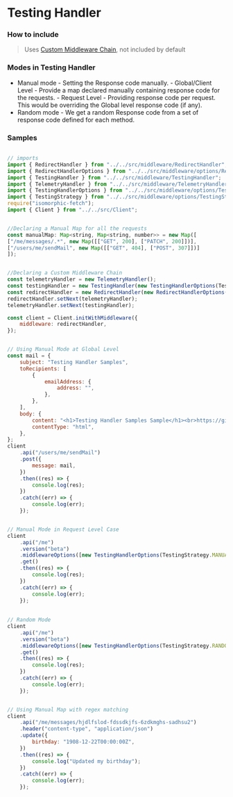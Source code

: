 # Testing Handler

### How to include
> Uses [Custom Middleware Chain](https://github.com/microsoftgraph/msgraph-sdk-javascript/blob/dev/docs/CustomMiddlewareChain.md), not included by default

### Modes in Testing Handler
- Manual mode - Setting the Response code manually.
        - Global/Client Level - Provide a map declared manually containing response code for the requests.
        - Request Level - Providing response code per request. This would be overriding the Global level response code (if any).
- Random mode - We get a random Response code from a set of response code defined for each method.

### Samples
```js

// imports
import { RedirectHandler } from "../../src/middleware/RedirectHandler";
import { RedirectHandlerOptions } from "../../src/middleware/options/RedirectHandlerOptions";
import { TestingHandler } from "../../src/middleware/TestingHandler";
import { TelemetryHandler } from "../../src/middleware/TelemetryHandler";
import { TestingHandlerOptions } from "../../src/middleware/options/TestingHandlerOptions";
import { TestingStrategy } from "../../src/middleware/options/TestingStrategy";
require("isomorphic-fetch");
import { Client } from "../../src/Client";


//Declaring a Manual Map for all the requests
const manualMap: Map<string, Map<string, number>> = new Map([
["/me/messages/.*", new Map([["GET", 200], ["PATCH", 200]])],
["/users/me/sendMail", new Map([["GET", 404], ["POST", 307]])]
]);


//Declaring a Custom Middleware Chain
const telemetryHandler = new TelemetryHandler();
const testingHandler = new TestingHandler(new TestingHandlerOptions(TestingStrategy.MANUAL), manualMap);
const redirectHandler = new RedirectHandler(new RedirectHandlerOptions());
redirectHandler.setNext(telemetryHandler);
telemetryHandler.setNext(testingHandler);

const client = Client.initWithMiddleware({
	middleware: redirectHandler,
});


// Using Manual Mode at Global Level
const mail = {
	subject: "Testing Handler Samples",
	toRecipients: [
		{
			emailAddress: {
				address: "",
			},
		},
	],
	body: {
		content: "<h1>Testing Handler Samples Sample</h1><br>https://github.com/microsoftgraph/msgraph-sdk-javascript",
		contentType: "html",
	},
};
client
	.api("/users/me/sendMail")
	.post({
		message: mail,
	})
	.then((res) => {
		console.log(res);
	})
	.catch((err) => {
		console.log(err);
	});


// Manual Mode in Request Level Case
client
	.api("/me")
	.version("beta")
	.middlewareOptions([new TestingHandlerOptions(TestingStrategy.MANUAL, 200)])
	.get()
	.then((res) => {
		console.log(res);
	})
	.catch((err) => {
		console.log(err);
	});
	
  
// Random Mode
client
	.api("/me")
	.version("beta")
	.middlewareOptions([new TestingHandlerOptions(TestingStrategy.RANDOM)])
	.get()
	.then((res) => {
		console.log(res);
	})
	.catch((err) => {
		console.log(err);
	});


// Using Manual Map with regex matching
client
	.api("/me/messages/hjdlfslod-fdssdkjfs-6zdkmghs-sadhsu2")
	.header("content-type", "application/json")
	.update({
		birthday: "1908-12-22T00:00:00Z",
	})
	.then((res) => {
		console.log("Updated my birthday");
	})
	.catch((err) => {
		console.log(err);
	});

```

